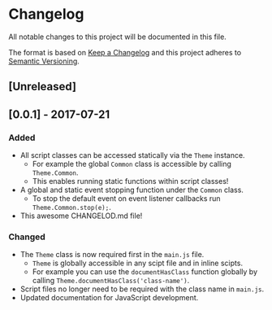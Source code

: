 # Changelog
All notable changes to this project will be documented in this file.

The format is based on [Keep a Changelog](http://keepachangelog.com/en/1.0.0/)
and this project adheres to [Semantic Versioning](http://semver.org/spec/v2.0.0.html).

## [Unreleased]

## [0.0.1] - 2017-07-21
### Added
- All script classes can be accessed statically via the `Theme` instance.
	- For example the global `Common` class is accessible by calling `Theme.Common`.
	- This enables running static functions within script classes!
- A global and static event stopping function under the `Common` class.
	- To stop the default event on event listener callbacks run `Theme.Common.stop(e);`.
- This awesome CHANGELOD.md file!

### Changed
- The `Theme` class is now required first in the `main.js` file.
	- `Theme` is globally accessible in any scipt file and in inline scipts.
	- For example you can use the `documentHasClass` function globally by calling `Theme.documentHasClass('class-name')`.
- Script files no longer need to be required with the class name in `main.js`.
- Updated documentation for JavaScript development.